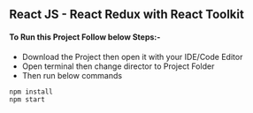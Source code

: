 ## React JS - React Redux with React Toolkit
#### To Run this Project Follow below Steps:-
* Download the Project then open it with your IDE/Code Editor
* Open terminal then change director to Project Folder
* Then run below commands
```bash
npm install 
npm start
```
